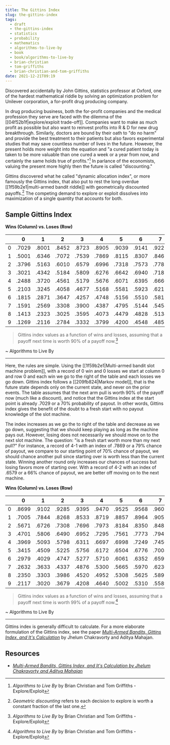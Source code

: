 ```yaml
---
title: The Gittins Index
slug: the-gittins-index
tags:
  - draft
  - the-gittins-index
  - statistics
  - probability
  - mathematics
  - algorithms-to-live-by
  - book
  - book/algorithms-to-live-by
  - brian-christian
  - tom-griffiths
  - brian-christian-and-tom-griffiths
date: 2021-12-21T09:19
---
```



Discovered accidentally by John Gittins, statistics professor at Oxford, one of
the hardest mathematical riddle by solving an optimization problem for Unilever
corporation, a for-profit drug producing company.

In drug producing business, both the for-profit companies and the medical
profession they serve are faced with the dilemma of the
[[04f52b1f|explore/exploit trade-off]]. Companies want to make as much profit as
possible but also want to reinvest profits into R & D for new drug breakthrough.
Similarly, doctors are bound by their oath to "do no harm" and provide the best
treatment to their patients but also favors experimental studies that may save
countless number of lives in the future. However, the present holds more weight
into the equation and "a cured patient today is taken to be more valuable than
one cured a week or a year from now, and certainly the same holds true of
profits."[^1] In parlance of the economists, valuing the present more highly
then the future is called "discounting."

Gittins discovered what he called "dynamic allocation index", or more famously
the Gittins index, that also put to rest the long overdue
[[1f59b2e1|multi-armed bandit riddle]] with geometrically discounted
payoffs.[^2] The competing demand to explore or exploit dissolves into
maximization of a single quantity that accounts for both.

## Sample Gittins Index

**Wins (Column) vs. Loses (Row)**
 
|   | 0       | 1       | 2       | 3       | 4       | 5       | 6       | 7       | 8       | 9       |
|---|---------|---------|---------|---------|---------|---------|---------|---------|---------|---------|
| 0 | $.7029$ | $.8001$ | $.8452$ | $.8723$ | $.8905$ | $.9039$ | $.9141$ | $.9221$ | $.9287$ | $.9342$ |
| 1 | $.5001$ | $.6346$ | $.7072$ | $.7539$ | $.7869$ | $.8115$ | $.8307$ | $.8461$ | $.8588$ | $.8695$ |
| 2 | $.3796$ | $.5163$ | $.6010$ | $.6579$ | $.6996$ | $.7318$ | $.7573$ | $.7782$ | $.7956$ | $.8103$ |
| 3 | $.3021$ | $.4342$ | $.5184$ | $.5809$ | $.6276$ | $.6642$ | $.6940$ | $.7187$ | $.7396$ | $.7573$ |
| 4 | $.2488$ | $.3720$ | $.4561$ | $.5179$ | $.5676$ | $.6071$ | $.6395$ | $.6666$ | $.6899$ | $.7101$ |
| 5 | $.2103$ | $.3245$ | $.4058$ | $.4677$ | $.5168$ | $.5581$ | $.5923$ | $.6212$ | $.6461$ | $.6677$ |
| 6 | $.1815$ | $.2871$ | $.3647$ | $.4257$ | $.4748$ | $.5156$ | $.5510$ | $.5811$ | $.6071$ | $.6300$ |
| 7 | $.1591$ | $.2569$ | $.3308$ | $.3900$ | $.4387$ | $.4795$ | $.5144$ | $.5454$ | $.5723$ | $.5960$ |
| 8 | $.1413$ | $.2323$ | $.3025$ | $.3595$ | $.4073$ | $.4479$ | $.4828$ | $.5134$ | $.5409$ | $.5652$ |
| 9 | $.1269$ | $.2116$ | $.2784$ | $.3332$ | $.3799$ | $.4200$ | $.4548$ | $.4853$ | $.5125$ | $.5373$ |

> Gittins index values as a function of wins and losses, assuming that a payoff
> next time is worth 90% of a payoff now.[^1]

~ Algorithms to Live By

<hr>

Here, the rules are simple. Using the
[[1f59b2e1|Multi-armed bandit slot machine problem]], with a record of 0 win and
0 losses we start at column 0 and row 0 and each win we go to the right of the
table and each losses we go down. Gittins index follows a [[209fb824|Markov
model]], that is the future state depends only on the current state, and never
on the prior events. The table assumes that the next arm pull is worth 90% of
the payoff now (much like a discount), and notice that the Gittins index at the
start point is already $.7029$ or a 70% probability of payout. In other words,
Gittins index gives the benefit of the doubt to a fresh start with no payout
knowledge of the slot machine.

The index increases as we go the to right of the table and decrease as we go
down, suggesting that we should keep playing as long as the machine pays out.
However, losing does not necessarily we should move on to the next slot machine.
The question: "is a fresh start worth more than my next pull?" For instance,
a record of 4-1 with an index of $.7869$ or a 79% chance of payout, we compare
to our starting point of 70% chance of payout, we should chance another pull
since starting over is worth less than the current state. Winning another round
only increases our chances of success but losing favors more of starting over.
With a record of 4-2 with an index of $.6579$ or a 66% chance of payout, we are
better off moving on to the next machine.

**Wins (Column) vs. Loses (Row)**

|   | 0       | 1       | 2       | 3       | 4       | 5       | 6       | 7       | 8       | 9       |
|---|---------|---------|---------|---------|---------|---------|---------|---------|---------|---------|
| 0 | $.8699$ | $.9102$ | $.9285$ | $.9395$ | $.9470$ | $.9525$ | $.9568$ | $.9603$ | $.9631$ | $.9655$ |
| 1 | $.7005$ | $.7844$ | $.8268$ | $.8533$ | $.8719$ | $.8857$ | $.8964$ | $.9051$ | $.9122$ | $.9183$ |
| 2 | $.5671$ | $.6726$ | $.7308$ | $.7696$ | $.7973$ | $.8184$ | $.8350$ | $.8485$ | $.8598$ | $.8693$ |
| 3 | $.4701$ | $.5806$ | $.6490$ | $.6952$ | $.7295$ | $.7561$ | $.7773$ | $.7949$ | $.8097$ | $.8222$ |
| 4 | $.3969$ | $.5093$ | $.5798$ | $.6311$ | $.6697$ | $.6998$ | $.7249$ | $.7456$ | $.7631$ | $.7781$ |
| 5 | $.3415$ | $.4509$ | $.5225$ | $.5756$ | $.6172$ | $.6504$ | $.6776$ | $.7004$ | $.7203$ | $.7373$ |
| 6 | $.2979$ | $.4029$ | $.4747$ | $.5277$ | $.5710$ | $.6061$ | $.6352$ | $.6599$ | $.6811$ | $.6997$ |
| 7 | $.2632$ | $.3633$ | $.4337$ | $.4876$ | $.5300$ | $.5665$ | $.5970$ | $.6230$ | $.6456$ | $.6653$ |
| 8 | $.2350$ | $.3303$ | $.3986$ | $.4520$ | $.4952$ | $.5308$ | $.5625$ | $.5895$ | $.6130$ | $.6337$ |
| 9 | $.2117$ | $.3020$ | $.3679$ | $.4208$ | $.4640$ | $.5002$ | $.5310$ | $.5589$ | $.5831$ | $.6045$ |

> Gittins index values as a function of wins and losses, assuming that a payoff
> next time is worth 99% of a payoff now.[^1]

~ Algorithms to Live By

<hr>

Gittins index is generally difficult to calculate. For a more elaborate
formulation of the Gittins index, see the paper
[_Multi-Armed Bandits, Gittins Index, and It's Calculation_](http://www.ece.mcgill.ca/~amahaj1/projects/bandits/book/2013-bandit-computations.pdf)
by Jhelum Chakravorty and Aditya Mahajan.

## Resources

- [_Multi-Armed Bandits, Gittins Index, and It's Calculation by Jhelum Chakravorty and Aditya Mahajan_](http://www.ece.mcgill.ca/~amahaj1/projects/bandits/book/2013-bandit-computations.pdf)

[^1]: _Algorithms to Live By_ by Brian Christian and Tom Griffiths - Explore/Exploit
[^2]: _Geometric discounting_ refers to each decision to explore is worth
      a constant fraction of the last one.
